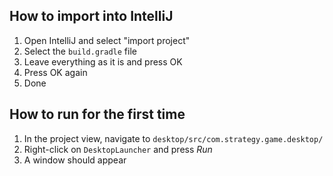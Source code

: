 How to import into IntelliJ
-----

1. Open IntelliJ and select "import project"
2. Select the `build.gradle` file
3. Leave everything as it is and press OK
4. Press OK again
5. Done


How to run for the first time
-----
1. In the project view, navigate to `desktop/src/com.strategy.game.desktop/`
2. Right-click on `DesktopLauncher` and press _Run_
3. A window should appear
